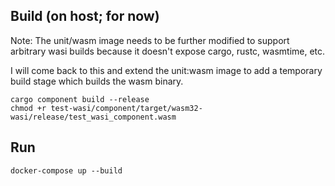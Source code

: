 ## Build (on host; for now)
Note: The unit/wasm image needs to be further modified to support arbitrary
wasi builds because it doesn't expose cargo, rustc, wasmtime, etc.

I will come back to this and extend the unit:wasm image to add a temporary
build stage which builds the wasm binary.
```
cargo component build --release
chmod +r test-wasi/component/target/wasm32-wasi/release/test_wasi_component.wasm
```

## Run
```
docker-compose up --build
```
